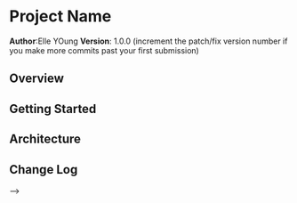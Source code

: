 # Project Name

**Author**:Elle YOung
**Version**: 1.0.0 (increment the patch/fix version number if you make more commits past your first submission)

## Overview
<!-- Designed to take in a query and output information based on linked api's; 
currently running location and weather aspects of application on libraries found in data directory-->

## Getting Started
<!-- What are the steps that a user must take in order to build this app on their own machine and get it running? -->

## Architecture
<!-- Provide a detailed description of the application design. What technologies (languages, libraries, etc) you're using, and any other relevant design information.
////////////////////////////////////////
Using Jquery this app first states required configurations and libraries (including cors) then procceeds to aquire information through stated libraries found in the data directory. Once found, this data is compiled into an object and returned to the user through the browser at local host 3007. -->

## Change Log
<!-- Use this area to document the iterative changes made to your application as each feature is successfully implemented. Use time stamps. Here's an examples:

01-01-2001 4:59pm - Application now has a fully-functional express server, with a GET route for the location resource.

08-20-19 12:44pm - Application now delivers information to the user about location and weather data based on libraries found in Data directory.

## Credits and Collaborations
<!-- Give credit (and a link) to other people or resources that helped you build this application. -->

<!-- Special thanks to Julie (https://github.com/jmerlemeier) for helping decipher our Problem Domain and getting me started! Your help with the language of our .get functions helped to make this whole project simpler to understand. -->
-->